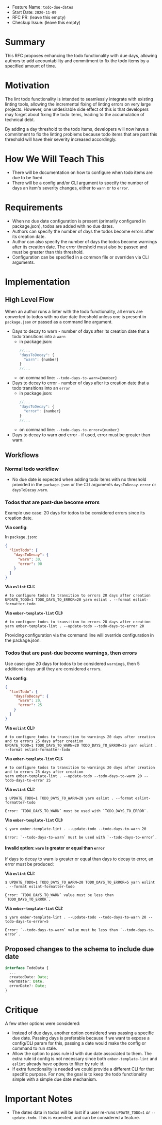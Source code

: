 - Feature Name: `todo-due-dates`
- Start Date: `2020-11-09`
- RFC PR: (leave this empty)
- Checkup Issue: (leave this empty)

# Summary

[summary]: #summary

This RFC proposes enhancing the todo functionality with due days, allowing authors to add accountability and commitment to fix the todo items by a specified amount of time.

# Motivation

[motivation]: #motivation

The lint todo functionality is intended to seamlessly integrate with existing linting tools, allowing the incremental fixing of linting errors on very large projects. However, one undesirable side effect of this is that developers may forget about fixing the todo items, leading to the accumulation of technical debt.

By adding a day threshold to the todo items, developers will now have a commitment to fix the linting problems because todo items that are past this threshold will have their severity increased accordingly.

# How We Will Teach This

[pedagogy]: #pedagogy

- There will be documentation on how to configure when todo items are due to be fixed.
- There will be a config and/or CLI argument to specify the number of days an item's severity changes, either to `warn` or to `error`.

# Requirements

[requirements]: #requirements

- When no due date configuration is present (primarily configured in package.json), todos are added with no due dates.
- Authors can specify the number of days the todos become errors after its creation date.
- Author can also specify the number of days the todos become warnings after its creation date. The error threshold must also be passed and must be greater than this threshold.
- Configuration can be specified in a common file or overriden via CLI arguments.

# Implementation

[requirements]: #implementation

## High Level Flow

When an author runs a linter with the todo functionality, all errors are converted to todos with no due date threshold unless one is present in `package.json` _or_ passed as a command line argument.

- Days to decay to warn - number of days after its creation date that a todo transitions into a `warn`
  - in package.json:
    ```js
    //...
    "daysToDecay": {
      "warn": {number}
    }
    //...
    ```
  - on command line: `--todo-days-to-warn={number}`
- Days to decay to error - number of days after its creation date that a todo transitions into an `error`
  - in package.json: 
    ```js
    //...
    "daysToDecay": {
      "error": {number}
    }
    //...
    ```
  - on command line: `--todo-days-to-error={number}`
- Days to decay to warn _and_ error - if used, error must be greater than warn.

## Workflows

### Normal todo workflow

- No due date is expected when adding todo items with no threshold provided in the `package.json` or the CLI arguments `daysToDecay.error` or `daysToDecay.warn`.

### Todos that are past-due become errors

Example use case: 20 days for todos to be considered errors since its creation date.

**Via config:**

In `package.json`:

```json
{
  "lintTodo": {
    "daysToDecay": {
      "warn": 30,
      "error": 90
    }
  }
}
```

**Via `eslint` CLI:**

```shell
# to configure todos to transition to errors 20 days after creation
UPDATE_TODO=1 TODO_DAYS_TO_ERROR=20 yarn eslint . --format eslint-formatter-todo
```

**Via `ember-template-lint` CLI:**

```shell
# to configure todos to transition to errors 20 days after creation
yarn ember-template-lint . --update-todo --todo-days-to-error 20
```

Providing configuration via the command line will override configuration in the package.json.

### Todos that are past-due become warnings, then errors

Use case: give 20 days for todos to be considered `warning`s, then 5 additional days until they are considered `error`s.

**Via config:**

```json
{
  "lintTodo": {
    "daysToDecay": {
      "warn": 20,
      "error": 25
    }
  }
}
```

**Via `eslint` CLI:**

```shell
# to configure todos to transition to warnings 20 days after creation and to errors 25 days after creation
UPDATE_TODO=1 TODO_DAYS_TO_WARN=20 TODO_DAYS_TO_ERROR=25 yarn eslint . --format eslint-formatter-todo
```

**Via `ember-template-lint` CLI:**

```shell
# to configure todos to transition to warnings 20 days after creation and to errors 25 days after creation
yarn ember-template-lint . --update-todo --todo-days-to-warn 20 --todo-days-to-error 25
```

**Via `eslint` CLI:**

```
$ UPDATE_TODO=1 TODO_DAYS_TO_WARN=20 yarn eslint . --format eslint-formatter-todo

Error: `TODO_DAYS_TO_WARN` must be used with `TODO_DAYS_TO_ERROR`.
```

**Via `ember-template-lint` CLI:**

```shell
$ yarn ember-template-lint . --update-todo --todo-days-to-warn 20

Error: `--todo-days-to-warn` must be used with `--todo-days-to-error`.
```

#### Invalid option: `warn` is greater or equal than `error`

If days to decay to warn is greater or equal than days to decay to error, an error must be produced:

**Via `eslint` CLI:**

```shell
$ UPDATE_TODO=1 TODO_DAYS_TO_WARN=20 TODO_DAYS_TO_ERROR=5 yarn eslint . --format eslint-formatter-todo

Error: `TODO_DAYS_TO_WARN` value must be less than `TODO_DAYS_TO_ERROR`.
```

**Via `ember-template-lint` CLI:**

```shell
$ yarn ember-template-lint . --update-todo --todo-days-to-warn 20 --todo-days-to-error=5

Error: `--todo-days-to-warn` value must be less than `--todo-days-to-error`.
```

## Proposed changes to the schema to include due date

```ts
interface TodoData {
  ...
  createdDate: Date;
  warnDate?: Date;
  errorDate?: Date;
}
```

# Critique

[critique]: #critique

A few other options were considered:

- Instead of due days, another option considered was passing a specific due date. Passing days is preferable because if we want to expose a config/CLI param for this, passing a date would make the config or command to run stale.
- Allow the option to pass rule id with due date associated to them. The extra rule id config is not necessary since both `ember-template-lint` and `eslint` already have options to filter by rule id.
- If extra functionality is needed we could provide a different CLI for that specific purpose. For now, the goal is to keep the todo functionality simple with a simple due date mechanism.

# Important Notes

[important notes]: #important-notes

- The dates data in todos will be lost if a user re-runs `UPDATE_TODO=1` _or_ `--update-todo`. This is expected, and can be considered a feature.
